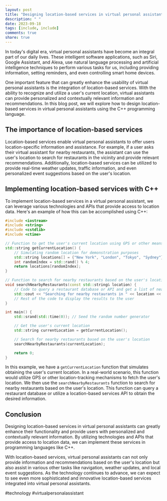 ```yaml
---
layout: post
title: "Designing location-based services in virtual personal assistants with C++"
description: " "
date: 2023-09-18
tags: [include, include]
comments: true
share: true
---
```


In today's digital era, virtual personal assistants have become an integral part of our daily lives. These intelligent software applications, such as Siri, Google Assistant, and Alexa, use natural language processing and artificial intelligence techniques to perform various tasks for us, including providing information, setting reminders, and even controlling smart home devices.

One important feature that can greatly enhance the usability of virtual personal assistants is the integration of location-based services. With the ability to recognize and utilize a user's current location, virtual assistants can provide personalized and contextually relevant information and recommendations. In this blog post, we will explore how to design location-based services in virtual personal assistants using the C++ programming language.

## The importance of location-based services

Location-based services enable virtual personal assistants to offer users location-specific information and assistance. For example, if a user asks their virtual assistant for nearby restaurants, the assistant can use the user's location to search for restaurants in the vicinity and provide relevant recommendations. Additionally, location-based services can be utilized to provide real-time weather updates, traffic information, and even personalized event suggestions based on the user's location.

## Implementing location-based services with C++

To implement location-based services in a virtual personal assistant, we can leverage various technologies and APIs that provide access to location data. Here's an example of how this can be accomplished using C++:

```cpp
#include <iostream>
#include <string>
#include <cstdlib>
#include <ctime>

// Function to get the user's current location using GPS or other means
std::string getCurrentLocation() {
    // Simulating random location for demonstration purposes
    std::string locations[] = {"New York", "London", "Tokyo", "Sydney"};
    int randomIndex = std::rand() % 4;
    return locations[randomIndex];
}

// Function to search for nearby restaurants based on the user's location
void searchNearbyRestaurants(const std::string& location) {
    // Code to query a restaurant database or API and get a list of nearby restaurants
    std::cout << "Searching for nearby restaurants in " << location << "..." << std::endl;
    // Rest of the code to display the results to the user
}

int main() {
    std::srand(std::time(0)); // Seed the random number generator

    // Get the user's current location
    std::string currentLocation = getCurrentLocation();

    // Search for nearby restaurants based on the user's location
    searchNearbyRestaurants(currentLocation);

    return 0;
}
```

In this example, we have a `getCurrentLocation` function that simulates obtaining the user's current location. In a real-world scenario, this function would utilize GPS or other location-tracking mechanisms to fetch the user's location. We then use the `searchNearbyRestaurants` function to search for nearby restaurants based on the user's location. This function can query a restaurant database or utilize a location-based services API to obtain the desired information.

## Conclusion

Designing location-based services in virtual personal assistants can greatly enhance their functionality and provide users with personalized and contextually relevant information. By utilizing technologies and APIs that provide access to location data, we can implement these services in programming languages like C++.

With location-based services, virtual personal assistants can not only provide information and recommendations based on the user's location but also assist in various other tasks like navigation, weather updates, and local event suggestions. As the technology continues to advance, we can expect to see even more sophisticated and innovative location-based services integrated into virtual personal assistants.

#technology #virtualpersonalassistant